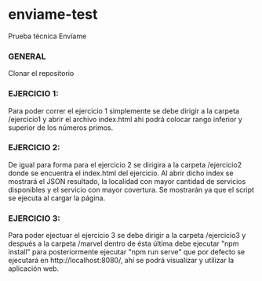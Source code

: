# enviame-test
Prueba técnica Envíame

### GENERAL

Clonar el repositorio

### EJERCICIO 1: 

Para poder correr el ejercicio 1 simplemente se debe dirigir a la carpeta /ejercicio1 y abrir el archivo index.html ahí podrá colocar rango inferior y superior de los números primos.

### EJERCICIO 2: 

De igual para forma para el ejercicio 2 se dirigira a la carpeta /ejercicio2 donde se encuentra el index.html del ejercicio. Al abrir dicho index se mostrará el JSON resultado, la localidad con mayor cantidad de servicios disponibles y el servicio con mayor covertura. Se mostrarán ya que el script se ejecuta al cargar la página.

### EJERCICIO 3:

Para poder ejectuar el ejercicio 3 se debe dirigir a la carpeta /ejercicio3 y después a la carpeta /marvel dentro de ésta última debe ejecutar "npm install" para posteriormente ejecutar "npm run serve" que por defecto se ejecutará en http://localhost:8080/, ahí se podrá visualizar y utilizar la aplicación web.




